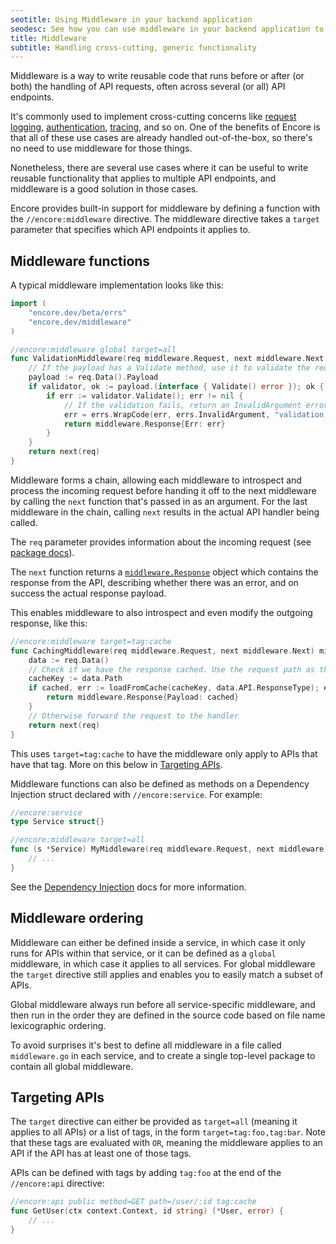 ```yaml
---
seotitle: Using Middleware in your backend application
seodesc: See how you can use middleware in your backend application to handle cross-cutting generic functionality, like request logging, auth, or tracing.
title: Middleware
subtitle: Handling cross-cutting, generic functionality
---
```


Middleware is a way to write reusable code that runs before or after (or both)
the handling of API requests, often across several (or all) API endpoints.

It's commonly used to implement cross-cutting concerns like
[request logging](/docs/observability/logging),
[authentication](/docs/develop/auth),
[tracing](/docs/observability/tracing),
and so on. One of the benefits of Encore is that
all of these use cases are already handled out-of-the-box, so there's no
need to use middleware for those things.

Nonetheless, there are several use cases where it can be useful to write
reusable functionality that applies to multiple API endpoints, and middleware
is a good solution in those cases.

Encore provides built-in support for middleware by defining a function with the
`//encore:middleware` directive. The middleware directive takes a `target`
parameter that specifies which API endpoints it applies to.

## Middleware functions

A typical middleware implementation looks like this:

```go
import (
    "encore.dev/beta/errs"
    "encore.dev/middleware"
)

//encore:middleware global target=all
func ValidationMiddleware(req middleware.Request, next middleware.Next) middleware.Response {
    // If the payload has a Validate method, use it to validate the request.
    payload := req.Data().Payload
    if validator, ok := payload.(interface { Validate() error }); ok {
        if err := validator.Validate(); err != nil {
            // If the validation fails, return an InvalidArgument error.
            err = errs.WrapCode(err, errs.InvalidArgument, "validation failed")
            return middleware.Response{Err: err}
        }
    }
    return next(req)
}
```

Middleware forms a chain, allowing each middleware to introspect and process
the incoming request before handing it off to the next middleware by calling the
`next` function that's passed in as an argument. For the last middleware in the
chain, calling `next` results in the actual API handler being called.

The `req` parameter provides information about the incoming request
(see [package docs](https://pkg.go.dev/encore.dev/middleware#Request)).

The `next` function returns a [`middleware.Response`](https://pkg.go.dev/encore.dev/middleware#Response)
object which contains the response from the API, describing whether there was an error, and on success
the actual response payload.

This enables middleware to also introspect and even
modify the outgoing response, like this:

```go
//encore:middleware target=tag:cache
func CachingMiddleware(req middleware.Request, next middleware.Next) middleware.Response {
    data := req.Data()
    // Check if we have the response cached. Use the request path as the cache key.
    cacheKey := data.Path
	if cached, err := loadFromCache(cacheKey, data.API.ResponseType); err == nil && cached != nil {
	    return middleware.Response{Payload: cached}
    }
	// Otherwise forward the request to the handler
	return next(req)
}
```

This uses `target=tag:cache` to have the middleware only apply to APIs that have
that tag. More on this below in [Targeting APIs](#targeting-apis).

<Callout type="important">

Middleware functions can also be defined as methods on a Dependency Injection
struct declared with `//encore:service`. For example:

```go
//encore:service
type Service struct{}

//encore:middleware target=all
func (s *Service) MyMiddleware(req middleware.Request, next middleware.Next) middleware.Response {
	// ...
}
```

See the [Dependency Injection](/docs/how-to/dependency-injection) docs for more information.

</Callout>

## Middleware ordering

Middleware can either be defined inside a service, in which case it only runs
for APIs within that service, or it can be defined as a `global` middleware,
in which case it applies to all services. For global middleware the `target`
directive still applies and enables you to easily match a subset of APIs.

<Callout type="important">

Global middleware always run before all service-specific middleware,
and then run in the order they are defined in the source code based on
file name lexicographic ordering.

</Callout>

To avoid surprises it's best to define all middleware in a file called
`middleware.go` in each service, and to create a single top-level package
to contain all global middleware.

## Targeting APIs

The `target` directive can either be provided as `target=all` (meaning it applies
to all APIs) or a list of tags, in the form `target=tag:foo,tag:bar`. Note that
these tags are evaluated with `OR`, meaning the middleware applies to an API if
the API has at least one of those tags.

APIs can be defined with tags by adding `tag:foo` at the end of the `//encore:api` directive:

```go
//encore:api public method=GET path=/user/:id tag:cache
func GetUser(ctx context.Context, id string) (*User, error) {
	// ...
}
```
